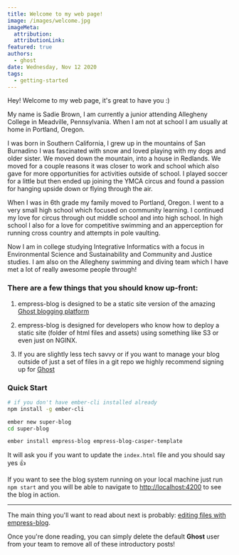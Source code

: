 ```yaml
---
title: Welcome to my web page!
image: /images/welcome.jpg
imageMeta:
  attribution:
  attributionLink:
featured: true
authors:
  - ghost
date: Wednesday, Nov 12 2020
tags:
  - getting-started
---
```


Hey! Welcome to my web page, it's great to have you :)

My name is Sadie Brown, I am currently a junior attending Allegheny College in Meadville, Pennsylvania. When I am not at school I am usually at home in Portland, Oregon.


I was born in Southern California, I grew up in the mountains of San Burnadino I was fascinated with snow and loved playing with my dogs and older sister. We moved down the mountain, into a house in Redlands. We moved for a couple reasons it was closer to work and school which also gave for more opportunities for activities outside of school. I played soccer for a little but then ended up joining the YMCA circus and found a passion for hanging upside down or flying through the air.


When I was in 6th grade my family moved to Portland, Oregon. I went to a very small high school which focused on community learning. I continued my love for circus through out middle school and into high school. In high school I also for a love for competitive swimming and an apperception for running cross country and attempts in pole vaulting.

Now I am in college studying Integrative Informatics with a focus in Environmental Science and Sustainability and Community and Justice studies. I am also on the Allegheny swimming and diving team which I have met a lot of really awesome people through! 


### There are a few things that you should know up-front:

1. empress-blog is designed to be a static site version of the amazing [Ghost blogging platform](https://ghost.org/)

1. empress-blog is designed for developers who know how to deploy a static site (folder of html files and assets) using something like S3 or even just on NGINX.

1. If you are slightly less tech savvy or if you want to manage your blog outside of just a set of files in a git repo we highly recommend signing up for [Ghost](https://ghost.org/pricing/)

### Quick Start

```bash
# if you don't have ember-cli installed already
npm install -g ember-cli

ember new super-blog
cd super-blog

ember install empress-blog empress-blog-casper-template
```

It will ask you if you want to update the `index.html` file and you should say yes 👍

If you want to see the blog system running on your local machine just run `npm start` and you will
be able to navigate to  [http://localhost:4200](http://localhost:4200) to see the blog in action.

---

The main thing you'll want to read about next is probably: [editing files with empress-blog](/the-editor/).

Once you're done reading, you can simply delete the default **Ghost** user from your team to remove all of these introductory posts!
